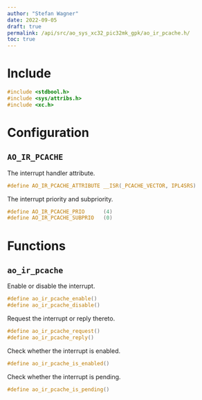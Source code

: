 ```yaml
---
author: "Stefan Wagner"
date: 2022-09-05
draft: true
permalink: /api/src/ao_sys_xc32_pic32mk_gpk/ao_ir_pcache.h/
toc: true
---
```


# Include

```c
#include <stdbool.h>
#include <sys/attribs.h>
#include <xc.h>
```

# Configuration

## `AO_IR_PCACHE`

The interrupt handler attribute.

```c
#define AO_IR_PCACHE_ATTRIBUTE __ISR(_PCACHE_VECTOR, IPL4SRS)
```

The interrupt priority and subpriority.

```c
#define AO_IR_PCACHE_PRIO      (4)
#define AO_IR_PCACHE_SUBPRIO   (0)
```

# Functions

## `ao_ir_pcache`

Enable or disable the interrupt.

```c
#define ao_ir_pcache_enable()
#define ao_ir_pcache_disable()
```

Request the interrupt or reply thereto.

```c
#define ao_ir_pcache_request()
#define ao_ir_pcache_reply()
```

Check whether the interrupt is enabled.

```c
#define ao_ir_pcache_is_enabled()
```

Check whether the interrupt is pending.

```c
#define ao_ir_pcache_is_pending()
```
